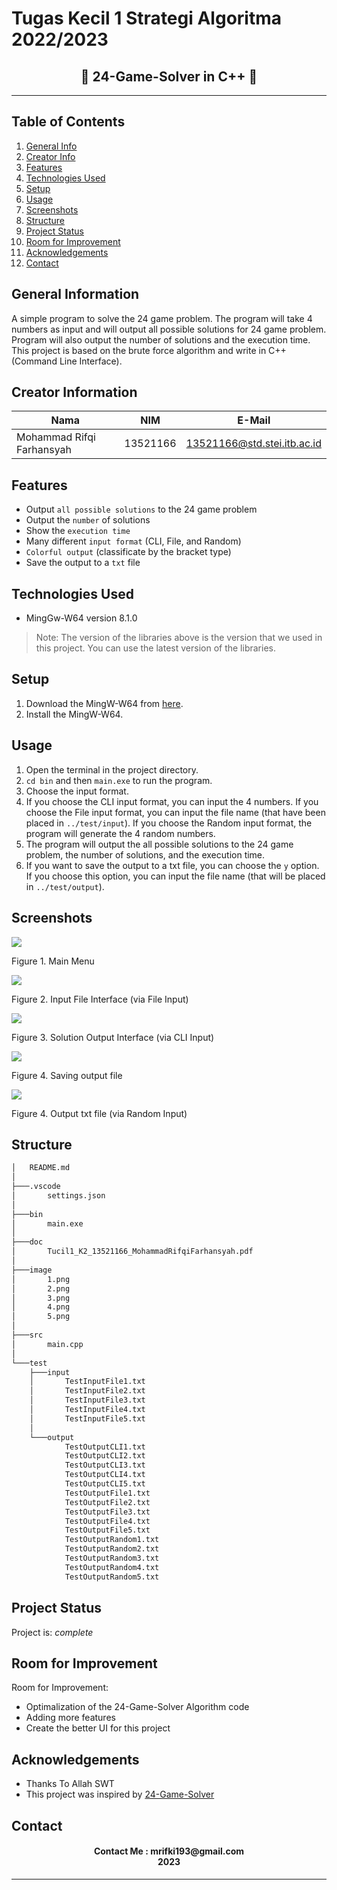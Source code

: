 # Tugas Kecil 1 Strategi Algoritma 2022/2023
<h2 align="center">
  👾 24-Game-Solver in C++ 👾<br/>
</h2>
<hr>

## Table of Contents
1. [General Info](#general-information)
2. [Creator Info](#creator-information)
3. [Features](#features)
4. [Technologies Used](#technologies-used)
5. [Setup](#setup)
6. [Usage](#usage)
7. [Screenshots](#screenshots)
7. [Structure](#structure)
8. [Project Status](#project-status)
9. [Room for Improvement](#room-for-improvement)
10. [Acknowledgements](#acknowledgements)
11. [Contact](#contact)

<a name="general-information"></a>

## General Information
A simple program to solve the 24 game problem. The program will take 4 numbers as input and will output all possible solutions for 24 game problem. Program will also output the number of solutions and the execution time. This project is based on the brute force algorithm and write in C++ (Command Line Interface).

<a name="creator-information"></a>

## Creator Information

| Nama                        | NIM      | E-Mail                      |
| --------------------------- | -------- | --------------------------- |
| Mohammad Rifqi Farhansyah   | 13521166 | 13521166@std.stei.itb.ac.id |

<a name="features"></a>

## Features
- Output `all possible solutions` to the 24 game problem
- Output the `number` of solutions
- Show the `execution time`
- Many different `input format` (CLI, File, and Random)
- `Colorful output` (classificate by the bracket type)
- Save the output to a `txt` file

<a name="technologies-used"></a>

## Technologies Used
- MingGw-W64 version 8.1.0

> Note: The version of the libraries above is the version that we used in this project. You can use the latest version of the libraries.

<a name="setup"></a>

## Setup
1. Download the MingW-W64 from [here](https://sourceforge.net/projects/mingw-w64/files/).
2. Install the MingW-W64.

<a name="usage"></a>

## Usage
1. Open the terminal in the project directory.
2. `cd bin` and then `main.exe` to run the program.
3. Choose the input format.
4. If you choose the CLI input format, you can input the 4 numbers. If you choose the File input format, you can input the file name (that have been placed in `../test/input`). If you choose the Random input format, the program will generate the 4 random numbers.
5. The program will output the all possible solutions to the 24 game problem, the number of solutions, and the execution time.
6. If you want to save the output to a txt file, you can choose the `y` option. If you choose this option, you can input the file name (that will be placed in `../test/output`).

<a name="screenshots"></a>

## Screenshots
<p>
  <img src="/image/1.png/">
  <p>Figure 1. Main Menu</p>
  <nl>
  <img src="/image/2.png/">
  <p>Figure 2. Input File Interface (via File Input)</p>
  <nl>
  <img src="/image/3.png/">
  <p>Figure 3. Solution Output Interface (via CLI Input)</p>
  <nl>
  <img src="/image/4.png/">
  <p>Figure 4. Saving output file</p>
  <nl>
  <img src="/image/5.png/">
  <p>Figure 4. Output txt file (via Random Input)</p>
  <nl>
</p>

<a name="structure"></a>

## Structure
```bash
│   README.md
│
├───.vscode
│       settings.json
│
├───bin
│       main.exe
│
├───doc
│       Tucil1_K2_13521166_MohammadRifqiFarhansyah.pdf
│
├───image
│       1.png
│       2.png
│       3.png
│       4.png
│       5.png
│
├───src
│       main.cpp
│
└───test
    ├───input
    │       TestInputFile1.txt
    │       TestInputFile2.txt
    │       TestInputFile3.txt
    │       TestInputFile4.txt
    │       TestInputFile5.txt
    │
    └───output
            TestOutputCLI1.txt
            TestOutputCLI2.txt
            TestOutputCLI3.txt
            TestOutputCLI4.txt
            TestOutputCLI5.txt
            TestOutputFile1.txt
            TestOutputFile2.txt
            TestOutputFile3.txt
            TestOutputFile4.txt
            TestOutputFile5.txt
            TestOutputRandom1.txt
            TestOutputRandom2.txt
            TestOutputRandom3.txt
            TestOutputRandom4.txt
            TestOutputRandom5.txt
```

<a name="project-status">

## Project Status
Project is: _complete_

<a name="room-for-improvement">

## Room for Improvement
Room for Improvement:
- Optimalization of the 24-Game-Solver Algorithm code
- Adding more features
- Create the better UI for this project

<a name="acknowledgements">

## Acknowledgements
- Thanks To Allah SWT
- This project was inspired by [24-Game-Solver](
https://informatika.stei.itb.ac.id/~rinaldi.munir/Stmik/2015-2016/Makalah-2016/MakalahStima-2016-038.pdf)

<a name="contact"></a>

## Contact
<h4 align="center">
  Contact Me : mrifki193@gmail.com<br/>
  2023
</h4>
<hr>
